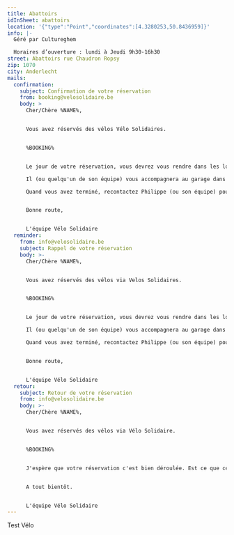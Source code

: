 ```yaml
---
title: Abattoirs
idInSheet: abattoirs
location: '{"type":"Point","coordinates":[4.3280253,50.8436959]}'
info: |-
  Géré par Cultureghem

  Horaires d’ouverture : lundi à Jeudi 9h30-16h30
street: Abattoirs rue Chaudron Ropsy
zip: 1070
city: Anderlecht
mails:
  confirmation:
    subject: Confirmation de votre réservation
    from: booking@velosolidaire.be
    body: >
      Cher/Chère %NAME%,


      Vous avez réservés des vélos Vélo Solidaires.


      %BOOKING%


      Le jour de votre réservation, vous devrez vous rendre dans les locaux de Cultureghem (à gauche de l'entrée avec les 2 taureaux) et demander à parler à Philippe DeBondt. Vous n'aurez qu'à lui mentionner que vous avez fait une location de Vélos Solidaires et lui mentionner le nom de votre association. 

      Il (ou quelqu'un de son équipe) vous accompagnera au garage dans lequel se trouvent les vélos, ce garage est situé dans les caves, c'est un peu impressionnant au début. Il vous suffira alors de sélectionner les vélos appropriés à votre activité. N'oubliez pas en partant de bien refermer le volet et éteindre la lumière. 

      Quand vous avez terminé, recontactez Philippe (ou son équipe) pour qu'il vous redonne accès au garage et que vous puissiez ranger les vélos.


      Bonne route, 


      L'équipe Vélo Solidaire
  reminder:
    from: info@velosolidaire.be
    subject: Rappel de votre réservation
    body: >-
      Cher/Chère %NAME%,


      Vous avez réservés des vélos via Velos Solidaires.


      %BOOKING%


      Le jour de votre réservation, vous devrez vous rendre dans les locaux de Cultureghem (à gauche de l'entrée avec les 2 taureaux) et demander à parler à Philippe DeBondt. Vous n'aurez qu'à lui mentionner que vous avez fait une location de Vélos Solidaires et lui mentionner le nom de votre association. 

      Il (ou quelqu'un de son équipe) vous accompagnera au garage dans lequel se trouvent les vélos, ce garage est situé dans les caves, c'est un peu impressionnant au début. Il vous suffira alors de sélectionner les vélos appropriés à votre activité. N'oubliez pas en partant de bien refermer le volet et éteindre la lumière. 

      Quand vous avez terminé, recontactez Philippe (ou son équipe) pour qu'il vous redonne accès au garage et que vous puissiez ranger les vélos.


      Bonne route, 


      L'équipe Vélo Solidaire
  retour:
    subject: Retour de votre réservation
    from: info@velosolidaire.be
    body: >-
      Cher/Chère %NAME%,


      Vous avez réservés des vélos via Vélo Solidaire.


      %BOOKING%


      J'espère que votre réservation c'est bien déroulée. Est ce que certains vélos ont eu des dégâts? Veuillez dans ce cas nous transmettre par retour de cet Email les numéros des vélos endommagés ainsi que les problèmes détectés pour que nous puissions au plus vite les réparer. 


      A tout bientôt.


      L'équipe Vélo Solidaire
---
```

Test Vélo